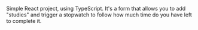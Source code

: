 Simple React project, using TypeScript. It's a form that allows you to add "studies" and trigger a stopwatch to follow how much time do you have left to complete it.
